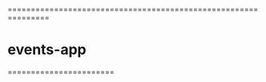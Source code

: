 ===============================================================
# events-app
=======================